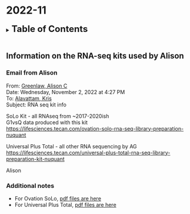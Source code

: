 
# 2022-11
<details>
<summary><b><font size="+2">Table of Contents</font></b></summary>
<!-- MarkdownTOC -->

1. [Information on the RNA-seq kits used by Alison](#information-on-the-rna-seq-kits-used-by-alison)
	1. [Email from Alison](#email-from-alison)
	1. [Additional notes](#additional-notes)

<!-- /MarkdownTOC -->
</details>
<br />

<a id="information-on-the-rna-seq-kits-used-by-alison"></a>
## Information on the RNA-seq kits used by Alison
<a id="email-from-alison"></a>
### Email from Alison
From: [Greenlaw, Alison C](agreenla@fredhutch.org)  
Date: Wednesday, November 2, 2022 at 4:27 PM  
To: [Alavattam, Kris](kalavatt@fredhutch.org)  
Subject: RNA seq kit info

SoLo Kit - all RNAseq from ~2017-2020ish  
G1vsQ data produced with this kit  
https://lifesciences.tecan.com/ovation-solo-rna-seq-library-preparation-nuquant
 
Universal Plus Total - all other RNA sequencing by AG  
https://lifesciences.tecan.com/universal-plus-total-rna-seq-library-preparation-kit-nuquant

Alison 

<a id="additional-notes"></a>
### Additional notes
- For Ovation SoLo, [pdf files are here](https://lifesciences.tecan.com/ovation-solo-rna-seq-library-preparation-nuquant?p=tab--5)
- For Universal Plus Total, [pdf files are here](https://lifesciences.tecan.com/universal-plus-total-rna-seq-library-preparation-kit-nuquant?p=tab--5)
